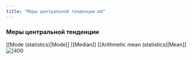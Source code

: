 ```yaml
---
title: "Меры центральной тенденции.md"
---
```


### Меры центральной тенденции
[[Mode (statistics)|Mode]]
[[Median]]
[[Arithmetic mean (statistics)|Mean]]
![|400](https://i.imgur.com/TzG6lTN.png)
